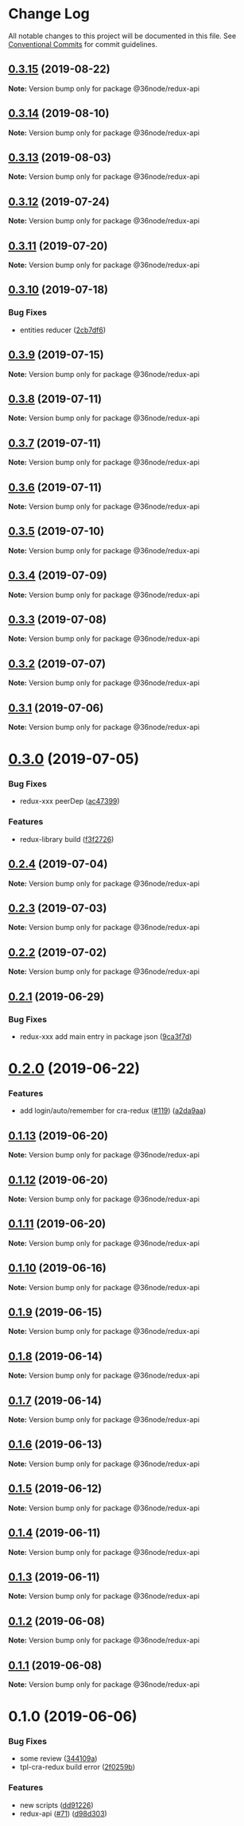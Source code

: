 # Change Log

All notable changes to this project will be documented in this file.
See [Conventional Commits](https://conventionalcommits.org) for commit guidelines.

## [0.3.15](https://github.com/36node/sketch/compare/@36node/redux-api@0.3.14...@36node/redux-api@0.3.15) (2019-08-22)

**Note:** Version bump only for package @36node/redux-api





## [0.3.14](https://github.com/36node/sketch/compare/@36node/redux-api@0.3.13...@36node/redux-api@0.3.14) (2019-08-10)

**Note:** Version bump only for package @36node/redux-api





## [0.3.13](https://github.com/36node/sketch/compare/@36node/redux-api@0.3.12...@36node/redux-api@0.3.13) (2019-08-03)

**Note:** Version bump only for package @36node/redux-api





## [0.3.12](https://github.com/36node/sketch/compare/@36node/redux-api@0.3.11...@36node/redux-api@0.3.12) (2019-07-24)

**Note:** Version bump only for package @36node/redux-api





## [0.3.11](https://github.com/36node/sketch/compare/@36node/redux-api@0.3.10...@36node/redux-api@0.3.11) (2019-07-20)

**Note:** Version bump only for package @36node/redux-api





## [0.3.10](https://github.com/36node/sketch/compare/@36node/redux-api@0.3.9...@36node/redux-api@0.3.10) (2019-07-18)


### Bug Fixes

* entities reducer ([2cb7df6](https://github.com/36node/sketch/commit/2cb7df6))





## [0.3.9](https://github.com/36node/sketch/compare/@36node/redux-api@0.3.8...@36node/redux-api@0.3.9) (2019-07-15)

**Note:** Version bump only for package @36node/redux-api





## [0.3.8](https://github.com/36node/sketch/compare/@36node/redux-api@0.3.7...@36node/redux-api@0.3.8) (2019-07-11)

**Note:** Version bump only for package @36node/redux-api





## [0.3.7](https://github.com/36node/sketch/compare/@36node/redux-api@0.3.6...@36node/redux-api@0.3.7) (2019-07-11)

**Note:** Version bump only for package @36node/redux-api





## [0.3.6](https://github.com/36node/sketch/compare/@36node/redux-api@0.3.5...@36node/redux-api@0.3.6) (2019-07-11)

**Note:** Version bump only for package @36node/redux-api





## [0.3.5](https://github.com/36node/sketch/compare/@36node/redux-api@0.3.4...@36node/redux-api@0.3.5) (2019-07-10)

**Note:** Version bump only for package @36node/redux-api





## [0.3.4](https://github.com/36node/sketch/compare/@36node/redux-api@0.3.3...@36node/redux-api@0.3.4) (2019-07-09)

**Note:** Version bump only for package @36node/redux-api





## [0.3.3](https://github.com/36node/sketch/compare/@36node/redux-api@0.3.2...@36node/redux-api@0.3.3) (2019-07-08)

**Note:** Version bump only for package @36node/redux-api





## [0.3.2](https://github.com/36node/sketch/compare/@36node/redux-api@0.3.1...@36node/redux-api@0.3.2) (2019-07-07)

**Note:** Version bump only for package @36node/redux-api





## [0.3.1](https://github.com/36node/sketch/compare/@36node/redux-api@0.3.0...@36node/redux-api@0.3.1) (2019-07-06)

**Note:** Version bump only for package @36node/redux-api





# [0.3.0](https://github.com/36node/sketch/compare/@36node/redux-api@0.2.4...@36node/redux-api@0.3.0) (2019-07-05)


### Bug Fixes

* redux-xxx peerDep ([ac47399](https://github.com/36node/sketch/commit/ac47399))


### Features

* redux-library build ([f3f2726](https://github.com/36node/sketch/commit/f3f2726))





## [0.2.4](https://github.com/36node/sketch/compare/@36node/redux-api@0.2.3...@36node/redux-api@0.2.4) (2019-07-04)

**Note:** Version bump only for package @36node/redux-api





## [0.2.3](https://github.com/36node/sketch/compare/@36node/redux-api@0.2.2...@36node/redux-api@0.2.3) (2019-07-03)

**Note:** Version bump only for package @36node/redux-api





## [0.2.2](https://github.com/36node/sketch/compare/@36node/redux-api@0.2.1...@36node/redux-api@0.2.2) (2019-07-02)

**Note:** Version bump only for package @36node/redux-api





## [0.2.1](https://github.com/36node/sketch/compare/@36node/redux-api@0.2.0...@36node/redux-api@0.2.1) (2019-06-29)


### Bug Fixes

* redux-xxx add main entry in package json ([9ca3f7d](https://github.com/36node/sketch/commit/9ca3f7d))





# [0.2.0](https://github.com/36node/sketch/compare/@36node/redux-api@0.1.13...@36node/redux-api@0.2.0) (2019-06-22)


### Features

* add login/auto/remember for cra-redux ([#119](https://github.com/36node/sketch/issues/119)) ([a2da9aa](https://github.com/36node/sketch/commit/a2da9aa))





## [0.1.13](https://github.com/36node/sketch/compare/@36node/redux-api@0.1.12...@36node/redux-api@0.1.13) (2019-06-20)

**Note:** Version bump only for package @36node/redux-api





## [0.1.12](https://github.com/36node/redux-api/compare/@36node/redux-api@0.1.10...@36node/redux-api@0.1.12) (2019-06-20)

**Note:** Version bump only for package @36node/redux-api





## [0.1.11](https://github.com/36node/redux-api/compare/@36node/redux-api@0.1.10...@36node/redux-api@0.1.11) (2019-06-20)

**Note:** Version bump only for package @36node/redux-api





## [0.1.10](https://github.com/36node/redux-api/compare/@36node/redux-api@0.1.9...@36node/redux-api@0.1.10) (2019-06-16)

**Note:** Version bump only for package @36node/redux-api





## [0.1.9](https://github.com/36node/redux-api/compare/@36node/redux-api@0.1.8...@36node/redux-api@0.1.9) (2019-06-15)

**Note:** Version bump only for package @36node/redux-api





## [0.1.8](https://github.com/36node/redux-api/compare/@36node/redux-api@0.1.7...@36node/redux-api@0.1.8) (2019-06-14)

**Note:** Version bump only for package @36node/redux-api





## [0.1.7](https://github.com/36node/redux-api/compare/@36node/redux-api@0.1.6...@36node/redux-api@0.1.7) (2019-06-14)

**Note:** Version bump only for package @36node/redux-api





## [0.1.6](https://github.com/36node/redux-api/compare/@36node/redux-api@0.1.5...@36node/redux-api@0.1.6) (2019-06-13)

**Note:** Version bump only for package @36node/redux-api





## [0.1.5](https://github.com/36node/redux-api/compare/@36node/redux-api@0.1.4...@36node/redux-api@0.1.5) (2019-06-12)

**Note:** Version bump only for package @36node/redux-api





## [0.1.4](https://github.com/36node/redux-api/compare/@36node/redux-api@0.1.3...@36node/redux-api@0.1.4) (2019-06-11)

**Note:** Version bump only for package @36node/redux-api





## [0.1.3](https://github.com/36node/redux-api/compare/@36node/redux-api@0.1.2...@36node/redux-api@0.1.3) (2019-06-11)

**Note:** Version bump only for package @36node/redux-api





## [0.1.2](https://github.com/36node/redux-api/compare/@36node/redux-api@0.1.1...@36node/redux-api@0.1.2) (2019-06-08)

**Note:** Version bump only for package @36node/redux-api





## [0.1.1](https://github.com/36node/redux-api/compare/@36node/redux-api@0.1.0...@36node/redux-api@0.1.1) (2019-06-08)

**Note:** Version bump only for package @36node/redux-api





# 0.1.0 (2019-06-06)


### Bug Fixes

* some review ([344109a](https://github.com/36node/redux-api/commit/344109a))
* tpl-cra-redux build error ([2f0259b](https://github.com/36node/redux-api/commit/2f0259b))


### Features

* new scripts ([dd91226](https://github.com/36node/redux-api/commit/dd91226))
* redux-api ([#71](https://github.com/36node/redux-api/issues/71)) ([d98d303](https://github.com/36node/redux-api/commit/d98d303))
